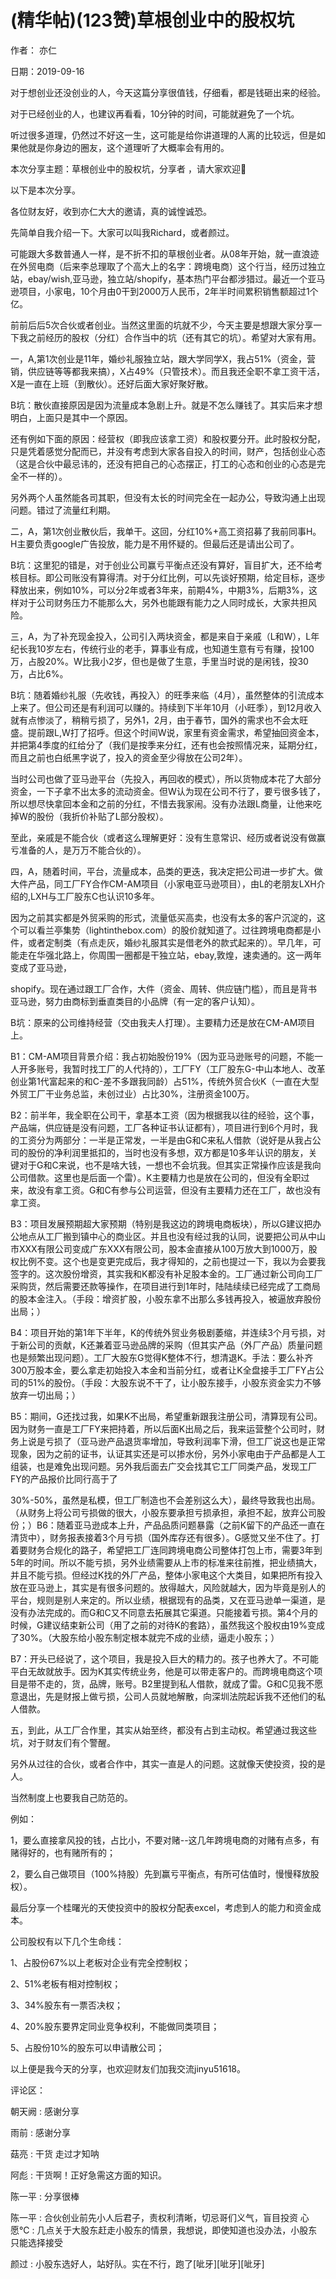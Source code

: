 
# (精华帖)(123赞)草根创业中的股权坑

作者：  亦仁

日期：2019-09-16

对于想创业还没创业的人，今天这篇分享很值钱，仔细看，都是钱砸出来的经验。

对于已经创业的人，也建议再看看，10分钟的时间，可能就避免了一个坑。

听过很多道理，仍然过不好这一生，这可能是给你讲道理的人离的比较远，但是如果他就是你身边的圈友，这个道理听了大概率会有用的。

本次分享主题：草根创业中的股权坑，分享者  ，请大家欢迎👏

以下是本次分享。

各位财友好，收到亦仁大大的邀请，真的诚惶诚恐。

先简单自我介绍一下。大家可以叫我Richard，或者颜过。

可能跟大多数普通人一样，是不折不扣的草根创业者。从08年开始，就一直浪迹在外贸电商（后来李总理取了个高大上的名字：跨境电商）这个行当，经历过独立站，ebay/wish,亚马逊，独立站/shopify，基本热门平台都涉猎过。最近一个亚马逊项目，小家电，10个月由0干到2000万人民币，2年半时间累积销售额超过1个亿。

前前后后5次合伙或者创业。当然这里面的坑就不少，今天主要是想跟大家分享一下我之前经历的股权（分红）合作当中的坑（还有其它的坑）。希望对大家有用。

一，A,第1次创业是11年，婚纱礼服独立站，跟大学同学X，我占51%（资金，营销，供应链等等都我来搞），X占49%（只管技术）。而且我还全职不拿工资干活，X是一直在上班（到散伙）。还好后面大家好聚好散。

B坑：散伙直接原因是因为流量成本急剧上升。就是不怎么赚钱了。其实后来才想明白，上面只是其中一个原因。

还有例如下面的原因：经营权（即我应该拿工资）和股权要分开。此时股权分配，只是凭着感觉分配而已，并没有考虑到大家各自投入的时间，财产，包括创业心态（这是合伙中最忌讳的，还没有把自己的心态摆正，打工的心态和创业的心态是完全不一样的）。

 

 

另外两个人虽然能各司其职，但没有太长的时间完全在一起办公，导致沟通上出现问题。错过了流量红利期。

二，A，第1次创业散伙后，我单干。这回，分红10%+高工资招募了我前同事H。H主要负责google广告投放，能力是不用怀疑的。但最后还是请出公司了。

B坑：这里犯的错是，对于创业公司赢亏平衡点还没有算好，盲目扩大，还不给考核目标。即公司账没有算得清。对于分红比例，可以先谈好预期，给定目标，逐步释放出来，例如10%，可以分2年或者3年来，前期4%，中期3%，后期3%，这样对于公司财务压力不能那么大，另外也能跟有能力之人同时成长，大家共担风险。

三，A，为了补充现金投入，公司引入两块资金，都是来自于亲戚（L和W），L年纪长我10岁左右，传统行业的老手，算事业有成，也知道生意有亏有赚，投100万，占股20%。W比我小2岁，但也是做了生意，手里当时说的是闲钱，投30万，占比6%。

B坑：随着婚纱礼服（先收钱，再投入）的旺季来临（4月），虽然整体的引流成本上来了。但公司还是有利润可以赚的。持续到下半年10月（小旺季），到12月收入就有点惨淡了，稍稍亏损了，另外1，2月，由于春节，国外的需求也不会太旺盛。提前跟L,W打了招呼。但这个时间W说，家里有资金需求，希望抽回资金本，并把第4季度的红给分了（我们是按季来分红，还有也会按照情况来，延期分红，而且之前也白纸黑字说了，投入的资金至少得放在公司2年）。

当时公司也做了亚马逊平台（先投入，再回收的模式），所以货物成本花了大部分资金，一下子拿不出太多的流动资金。但W认为现在公司不行了，要亏很多钱了，所以想尽快拿回本金和之前的分红，不惜去我家闹。没有办法跟L商量，让他来吃掉W的股份（我折价补贴了L部分股权）。

至此，亲戚是不能合伙（或者这么理解更好：没有生意常识、经历或者说没有做赢亏准备的人，是万万不能合伙的）。

四，A，随着时间，平台，流量成本，品类的更迭，我决定把公司进一步扩大。做大件产品，同工厂FY合作CM-AM项目（小家电亚马逊项目），由L的老朋友LXH介绍的,LXH与工厂股东C也认识10多年。

因为之前其实都是外贸采购的形式，流量低买高卖，也没有太多的客户沉淀的，这个可以看兰亭集势（lightinthebox.com）的股价就知道了。过往跨境电商都是小件，或者定制类（有点走灰，婚纱礼服其实是借老外的款式起来的）。早几年，可能走在华强北路上，你周围一圈都是干独立站，ebay,敦煌，速卖通的。这一两年变成了亚马逊， 

 

shopify。现在通过跟工厂合作，大件（资金、周转、供应链门槛），而且是背书亚马逊，努力由商标到垂直类目的小品牌（有一定的客户认知）。

B坑：原来的公司维持经营（交由我夫人打理）。主要精力还是放在CM-AM项目上。

B1：CM-AM项目背景介绍：我占初始股份19%（因为亚马逊账号的问题，不能一人开多账号，我暂时找工厂的人代持的），工厂FY（工厂股东G-中山本地人、改革创业第1代富起来的和C-差不多跟我同龄）占51%，传统外贸合伙K（一直在大型外贸工厂干业务总监，未创过业）占比30%，注册资金100万。

B2：前半年，我全职在公司干，拿基本工资（因为根据我以往的经验，这个事，产品端，供应链是没有问题，工厂各种证书认证都有），项目进行到6个月时，我的工资分为两部分：一半是正常发，一半是由G和C来私人借款（说好是从我占公司的股份的净利润里抵扣的，当时也没有多想，双方都是10多年认识的朋友，关键对于G和C来说，也不是啥大钱，一想也不会坑我。但其实正常操作应该是我向公司借款。这里也是后面一个雷）。K主要精力也是放在公司的，但没有全职过来，故没有拿工资。G和C有参与公司运营，但没有主要精力还在工厂，故也没有拿工资。

B3：项目发展预期超大家预期（特别是我这边的跨境电商板块），所以G建议把办公地点从工厂搬到镇中心的商业区。并且也没有经过我的认同，说要把公司从中山市XXX有限公司变成广东XXX有限公司，股本金直接从100万放大到1000万，股权比例不变。这个也是变更完成后，我才得知的，之前也提过一下，我以为会要我签字的。这次股份增资，其实我和K都没有补足股本金的。工厂通过新公司向工厂采购货，然后需要还款等操作，在项目进行到1年时，陆陆续续已经完成了工商局的股本金注入。（手段：增资扩股，小股东拿不出那么多钱再投入，被逼放弃股份出局；）

B4：项目开始的第1年下半年，K的传统外贸业务极剧萎缩，并连续3个月亏损，对于新公司的贡献，K还兼着亚马逊品牌的采购（但其实产品（外厂产品）质量问题也是频繁出现问题）。工厂大股东G觉得K整体不行，想清退K。手法：要么补齐300万股本金，要么拿走初始投入本金和当前分红，或者让K全盘接手工厂FY占公司的51%的股份。（手段：大股东说不干了，让小股东接手，小股东资金实力不够放弃一切出局；）

B5：期间，G还找过我，如果K不出局，希望重新跟我注册公司，清算现有公司。因为财务一直是工厂FY来把持着，所以后面K出局之后，我来运营整个公司时，财务上说是亏损了（亚马逊产品退货率增加，导致利润率下滑，但工厂说这也是正常现象，因为之前的证书，认证其实还是可以掺水份，另外小家电由于产品都是人工组装，也是难免出现问题。另外我后面去广交会找其它工厂同类产品，发现工厂FY的产品报价比同行高于了 

 

30%-50%，虽然是私模，但工厂制造也不会差别这么大），最终导致我也出局。（从财务上将公司亏损做的很大，小股东要承担亏损承担，承担不起，放弃公司股份；）B6：随着亚马逊成本上升，产品品质问题暴露（之前K留下的产品还一直在清货中），财务报表接着3个月亏损（国外库存还有很多）。G感觉又坐不住了。打着要财务合规化的路子，希望把工厂连同跨境电商公司整体打包上市，需要3年到5年的时间。所以不能亏损，另外业绩需要从上市的标准来往前推，把业绩搞大，并且不能亏损。但经过K找的外厂产品，整体小家电这个大类目，如果把所有投入放在亚马逊上，其实是有很多问题的。放得越大，风险就越大，因为毕竟是别人的平台，规则是别人来定的。所以业绩，根据现有的品类，又在亚马逊单一渠道，是没有办法完成的。而G和C又不同意去拓展其它渠道。只能接着亏损。第4个月的时候，G建议结束新公司（用了之前的对待K的套路），虽然我这个股权由19%变成了30%。（大股东给小股东制定根本就完不成的业绩，逼走小股东；）

B7：开头已经说了，这个项目，我是投入巨大的精力的。孩子也养大了。不可能平白无故就放手。因为K其实传统业务，他是可以带走客户的。而跨境电商这个项目是带不走的，货，品牌，账号。B2里提到私人借款，就成了雷。G和C见我不愿意退出，先是财报上做亏损，公司人员就地解散，向深圳法院起诉我不还他们的私人借款。

五，到此，从工厂合作里，其实从始至终，都没有占到主动权。希望通过我这些坑，对于财友们有个警醒。

另外从过往的合伙，或者合作中，其实一直是人的问题。这就像天使投资，投的是人。

当然制度上也要我自己防范的。

例如：

1，要么直接拿风投的钱，占比小，不要对赌--这几年跨境电商的对赌有点多，有赌得好的，也有赌所有的；

2，要么自己做项目（100%持股）先到赢亏平衡点，有所可估值时，慢慢释放股权）。

最后分享一个桂曙光的天使投资中的股权分配表excel，考虑到人的能力和资金成本。

公司股权有以下几个生命线：

1、占股份67%以上老板对企业有完全控制权；

2、51%老板有相对控制权；

3、34%股东有一票否决权；

 

 

4、20%股东要界定同业竞争权利，不能做同类项目；

5、占股份10%的股东可以申请散公司；

以上便是我今天的分享，也欢迎财友们加我交流jinyu51618。

评论区：

朝天阙 : 感谢分享

雨前 : 感谢分享

菇亮 : 干货  走过才知呐

阿彪 : 干货啊！正好急需这方面的知识。

陈一平 : 分享很棒

陈一平 : 合伙创业前先小人后君子，责权利清晰，切忌哥们义气，盲目投资  心愿℃ : 几点关于大股东赶走小股东的情景，我想说，即使知道也没办法，小股东只能选择接受

颜过 : 小股东选好人，站好队。实在不行，跑了[呲牙][呲牙][呲牙]

